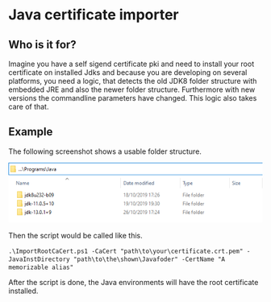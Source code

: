 # Java certificate importer
## Who is it for?
Imagine you have a self sigend certificate pki and need to install your root certificate on installed Jdks and because you are developing on several platforms, you need a logic, that detects the old JDK8 folder structure with embedded JRE and also the newer folder structure. Furthermore with new versions the commandline parameters have changed. This logic also takes care of that.
## Example
The following screenshot shows a usable folder structure.

![Folder structure](doc/appdir.png "Folder structure")

Then the script would be called like this.
```
.\ImportRootCaCert.ps1 -CaCert "path\to\your\certificate.crt.pem" -JavaInstDirectory "path\to\the\shown\Javafoder" -CertName "A memorizable alias" 
```
After the script is done, the Java environments will have the root certificate installed.